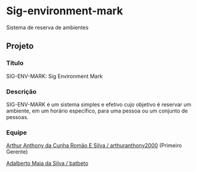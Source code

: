 # Sig-environment-mark
Sistema de reserva de ambientes

## Projeto

### Título

SIG-ENV-MARK: Sig Environment Mark

### Descrição

SIG-ENV-MARK é um sistema simples e efetivo cujo objetivo é reservar um ambiente, em um horário específico, para uma pessoa ou um conjunto de pessoas.

### Equipe

[Arthur Anthony da Cunha Romão E Silva / arthuranthony2000](https://github.com/arthuranthony2000)  (Primeiro Gerente)

[Adalberto Maia da Silva / batbeto](https://github.com/batbeto)
